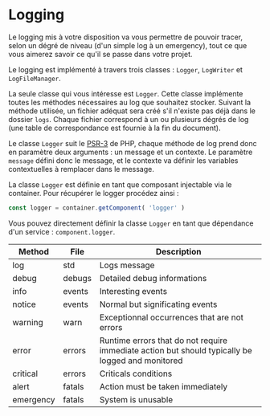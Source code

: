 # Logging

Le logging mis à votre disposition va vous permettre de pouvoir tracer, selon un dégré de niveau (d'un simple log à un emergency), tout ce que vous aimerez savoir ce qu'il se passe dans votre projet.

Le logging est implémenté à travers trois classes : `Logger`, `LogWriter` et `LogFileManager`.

La seule classe qui vous intéresse est `Logger`. Cette classe implémente toutes les méthodes nécessaires au log que souhaitez stocker. Suivant la méthode utilisée, un fichier adéquat sera créé s'il n'existe pas déjà dans le dossier `logs`. Chaque fichier correspond à un ou plusieurs dégrés de log (une table de correspondance est fournie à la fin du document).

Le classe `Logger` suit le [PSR-3](http://www.php-fig.org/psr/psr-3/) de PHP, chaque méthode de log prend donc en paramètre deux arguments : un message et un contexte. Le paramètre `message` défini donc le message, et le contexte va définir les variables contextuelles à remplacer dans le message.

La classe `Logger` est définie en tant que composant injectable via le container. Pour récupérer le logger procédez ainsi :

```javascript
const logger = container.getComponent( 'logger' )
```

Vous pouvez directement définir la classe `Logger` en tant que dépendance d'un service : `component.logger`.

| Method | File | Description |
|--------|------|-------------|
| log | std | Logs message |
| debug | debugs | Detailed debug informations |
| info | events | Interesting events |
| notice | events | Normal but significating events |
| warning | warn | Exceptionnal occurrences that are not errors |
| error | errors | Runtime errors that do not require immediate action but should typically be logged and monitored |
| critical | errors | Criticals conditions |
| alert | fatals | Action must be taken immediately |
| emergency | fatals | System is unusable |
